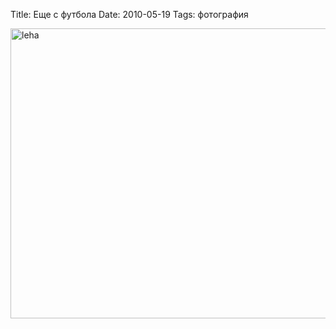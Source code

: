 Title: Еще с футбола
Date: 2010-05-19
Tags: фотография

<div class="text"><p><a href="http://www.flickr.com/photos/alexeypegov/4621675049/" title="leha by a-pegov, on Flickr"><img src="http://farm2.static.flickr.com/1135/4621675049_ecd821f8fd_o.jpg" width="700" height="464" alt="leha" /></a></p></div>